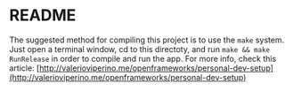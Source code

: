 # README

The suggested method for compiling this project is to use the `make` system.
Just open a terminal window, cd to this directoty, and run `make && make RunRelease` in order to compile and run the app.
For more info, check this article: [http://valerioviperino.me/openframeworks/personal-dev-setup](http://valerioviperino.me/openframeworks/personal-dev-setup)
